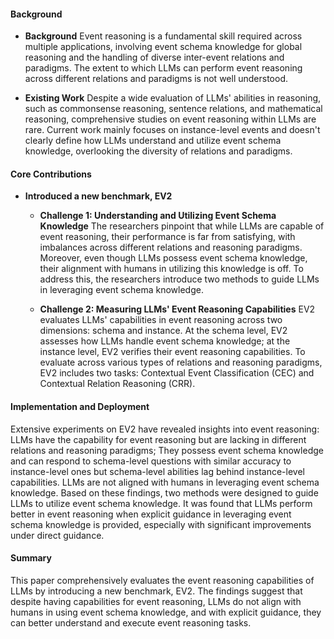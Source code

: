 #### Background
- **Background**
Event reasoning is a fundamental skill required across multiple applications, involving event schema knowledge for global reasoning and the handling of diverse inter-event relations and paradigms. The extent to which LLMs can perform event reasoning across different relations and paradigms is not well understood.

- **Existing Work**
Despite a wide evaluation of LLMs' abilities in reasoning, such as commonsense reasoning, sentence relations, and mathematical reasoning, comprehensive studies on event reasoning within LLMs are rare. Current work mainly focuses on instance-level events and doesn't clearly define how LLMs understand and utilize event schema knowledge, overlooking the diversity of relations and paradigms.

#### Core Contributions
- **Introduced a new benchmark, EV2**
    - **Challenge 1: Understanding and Utilizing Event Schema Knowledge**
        The researchers pinpoint that while LLMs are capable of event reasoning, their performance is far from satisfying, with imbalances across different relations and reasoning paradigms. Moreover, even though LLMs possess event schema knowledge, their alignment with humans in utilizing this knowledge is off. To address this, the researchers introduce two methods to guide LLMs in leveraging event schema knowledge.

    - **Challenge 2: Measuring LLMs' Event Reasoning Capabilities**
        EV2 evaluates LLMs' capabilities in event reasoning across two dimensions: schema and instance. At the schema level, EV2 assesses how LLMs handle event schema knowledge; at the instance level, EV2 verifies their event reasoning capabilities. To evaluate across various types of relations and reasoning paradigms, EV2 includes two tasks: Contextual Event Classification (CEC) and Contextual Relation Reasoning (CRR).

#### Implementation and Deployment
Extensive experiments on EV2 have revealed insights into event reasoning: LLMs have the capability for event reasoning but are lacking in different relations and reasoning paradigms; They possess event schema knowledge and can respond to schema-level questions with similar accuracy to instance-level ones but schema-level abilities lag behind instance-level capabilities. LLMs are not aligned with humans in leveraging event schema knowledge. Based on these findings, two methods were designed to guide LLMs to utilize event schema knowledge. It was found that LLMs perform better in event reasoning when explicit guidance in leveraging event schema knowledge is provided, especially with significant improvements under direct guidance.

#### Summary
This paper comprehensively evaluates the event reasoning capabilities of LLMs by introducing a new benchmark, EV2. The findings suggest that despite having capabilities for event reasoning, LLMs do not align with humans in using event schema knowledge, and with explicit guidance, they can better understand and execute event reasoning tasks.